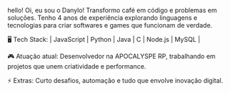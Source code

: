 hello!
Oi, eu sou o Danylo!
Transformo café em código e problemas em soluções. Tenho 4 anos de experiência explorando linguagens e tecnologias para criar softwares e games que funcionam de verdade.

🖥️ Tech Stack:
 | JavaScript | Python | Java | C | Node.js | MySQL |

🎮 Atuação atual:
Desenvolvedor na APOCALYSPE RP, trabalhando em projetos que unem criatividade e performance.

⚡ Extras:
Curto desafios, automação e tudo que envolve inovação digital.
